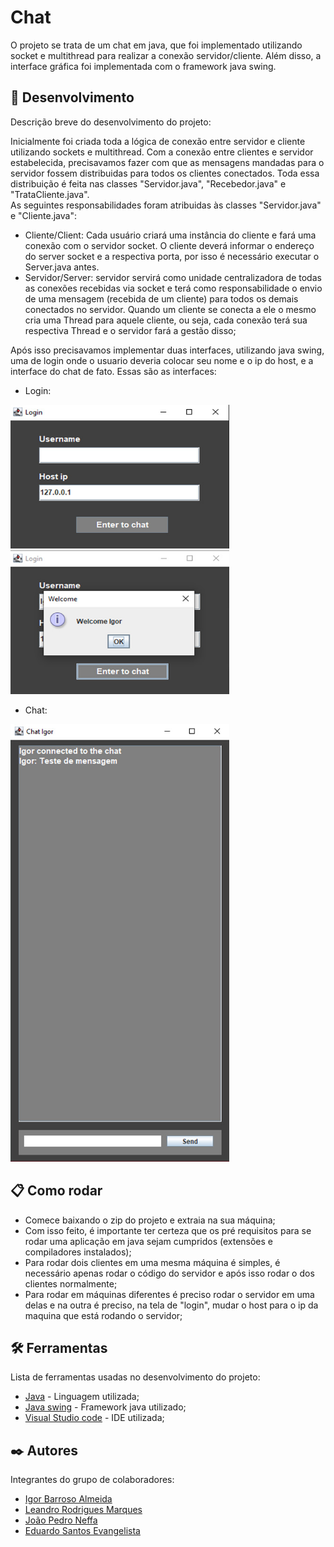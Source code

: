 # Chat

O projeto se trata de um chat em java, que foi implementado utilizando socket e multithread para realizar a conexão servidor/cliente. Além disso, a interface gráfica foi implementada com o framework java swing.

## 🚀 Desenvolvimento

Descrição breve do desenvolvimento do projeto:<br>

Inicialmente foi criada toda a lógica de conexão entre servidor e cliente utilizando sockets e multithread. Com a conexão entre clientes e servidor estabelecida, precisavamos fazer com que as mensagens mandadas para o servidor fossem distribuidas para todos os clientes conectados. Toda essa distribuição é feita nas classes "Servidor.java", "Recebedor.java" e "TrataCliente.java". <br>
As seguintes responsabilidades foram atribuidas às classes "Servidor.java" e "Cliente.java": 
* Cliente/Client: Cada usuário criará uma instância do cliente e fará uma conexão com o servidor socket. O cliente deverá informar o endereço do server socket e a respectiva porta, por isso é necessário executar o Server.java antes.
* Servidor/Server:  servidor servirá como unidade centralizadora de todas as conexões recebidas via socket e terá como responsabilidade o envio de uma mensagem (recebida de um cliente) para todos os demais conectados no servidor. Quando um cliente se conecta a ele o mesmo cria uma Thread para aquele cliente, ou seja, cada conexão terá sua respectiva Thread e o servidor fará a gestão disso;

Após isso precisavamos implementar duas interfaces, utilizando java swing, uma de login onde o usuario deveria colocar seu nome e o ip do host, e a interface do chat de fato. Essas são as interfaces:
* Login:
<div display="flex">
<img src="./img/Login.jpg" alt="imagem da inteface de login" width="350" height="230">
<img src="./img/LoginPopUp.jpg" alt="imagem da inteface de login" width="350" height="230">
</div>

* Chat:
<img src="./img/Chat.jpg" alt="imagem da inteface de login" width="350" height="700">

## 📋 Como rodar

* Comece baixando o zip do projeto e extraia na sua máquina;
* Com isso feito, é importante ter certeza que os pré requisitos para se rodar uma aplicação em java sejam cumpridos (extensões e compiladores instalados);
* Para rodar dois clientes em uma mesma máquina é simples, é necessário apenas rodar o código do servidor e após isso rodar o dos clientes normalmente;
* Para rodar em máquinas diferentes é preciso rodar o servidor em uma delas e na outra é preciso, na tela de "login",  mudar o host para o ip da maquina que está rodando o servidor;

## 🛠️ Ferramentas

Lista de ferramentas usadas no desenvolvimento do projeto:

* [Java](https://docs.oracle.com/en/java/) - Linguagem utilizada;
* [Java swing](https://docs.oracle.com/javase/7/docs/api/javax/swing/package-summary.html) - Framework java utilizado;
* [Visual Studio code](https://code.visualstudio.com/docs) - IDE utilizada;

## ✒️ Autores

Integrantes do grupo de colaboradores:

* [Igor Barroso Almeida](https://github.com/IgorBarrosoAlmeida)
* [Leandro Rodrigues Marques](https://github.com/leandro-rodrigueds)
* [João Pedro Neffa](https://github.com/neffahr)
* [Eduardo Santos Evangelista](https://github.com/Eduardo1749)
